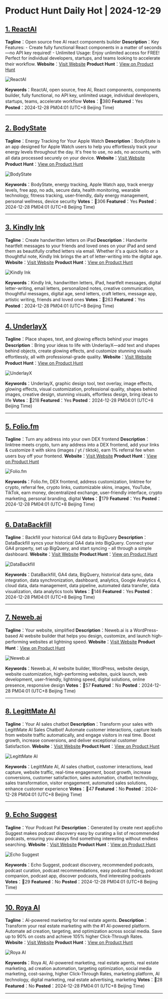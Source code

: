 # Product Hunt Daily Hot | 2024-12-29

## [1. ReactAI](https://www.producthunt.com/posts/reactai?utm_campaign=producthunt-api&utm_medium=api-v2&utm_source=Application%3A+phtrends+%28ID%3A+147529%29)
**Tagline**：Open source free AI react components builder
**Description**：Key Features: - Create fully functional React components in a matter of seconds—no API key required! - Unlimited Usage: Enjoy unlimited access for FREE! Perfect for individual developers, startups, and teams looking to accelerate their workflow.
**Website**：[Visit Website](https://www.producthunt.com/r/3XEQO3NAPACSF2?utm_campaign=producthunt-api&utm_medium=api-v2&utm_source=Application%3A+phtrends+%28ID%3A+147529%29)
**Product Hunt**：[View on Product Hunt](https://www.producthunt.com/posts/reactai?utm_campaign=producthunt-api&utm_medium=api-v2&utm_source=Application%3A+phtrends+%28ID%3A+147529%29)

![ReactAI](https://ph-files.imgix.net/b355a109-8cbe-4351-8c0d-ee4aa1772d1e.png?auto=format&fit=crop&frame=1&h=512&w=1024)

**Keywords**：ReactAI, open source, free AI, React components, components builder, fully functional, no API key, unlimited usage, individual developers, startups, teams, accelerate workflow
**Votes**：🔺380
**Featured**：Yes
**Posted**：2024-12-28 PM04:01 (UTC+8 Beijing Time)

---

## [2. BodyState](https://www.producthunt.com/posts/bodystate?utm_campaign=producthunt-api&utm_medium=api-v2&utm_source=Application%3A+phtrends+%28ID%3A+147529%29)
**Tagline**：Energy Tracking for Your Apple Watch
**Description**：BodyState is an app designed for Apple Watch users to help you effortlessly track your energy levels throughout the day. It's free to use, no ads, no accounts, with all data processed securely on your device.
**Website**：[Visit Website](https://www.producthunt.com/r/PE6WS6ZNHLSZCI?utm_campaign=producthunt-api&utm_medium=api-v2&utm_source=Application%3A+phtrends+%28ID%3A+147529%29)
**Product Hunt**：[View on Product Hunt](https://www.producthunt.com/posts/bodystate?utm_campaign=producthunt-api&utm_medium=api-v2&utm_source=Application%3A+phtrends+%28ID%3A+147529%29)

![BodyState](https://ph-files.imgix.net/fb5ad841-557f-41b7-9552-4182e04fc0d7.png?auto=format&fit=crop&frame=1&h=512&w=1024)

**Keywords**：BodyState, energy tracking, Apple Watch app, track energy levels, free app, no ads, secure data, health monitoring, wearable technology, fitness tracking, user-friendly, daily energy management, personal wellness, device security
**Votes**：🔺306
**Featured**：Yes
**Posted**：2024-12-28 PM04:01 (UTC+8 Beijing Time)

---

## [3. Kindly Ink](https://www.producthunt.com/posts/kindly-ink?utm_campaign=producthunt-api&utm_medium=api-v2&utm_source=Application%3A+phtrends+%28ID%3A+147529%29)
**Tagline**：Create handwritten letters on iPad 
**Description**：Handwrite heartfelt messages to your friends and loved ones on your iPad and send them as beautifully crafted letters via email. Whether it's a quick hello or a thoughtful note, Kindly Ink brings the art of letter-writing into the digital age.
**Website**：[Visit Website](https://www.producthunt.com/r/MDWVKZNVGF5VWV?utm_campaign=producthunt-api&utm_medium=api-v2&utm_source=Application%3A+phtrends+%28ID%3A+147529%29)
**Product Hunt**：[View on Product Hunt](https://www.producthunt.com/posts/kindly-ink?utm_campaign=producthunt-api&utm_medium=api-v2&utm_source=Application%3A+phtrends+%28ID%3A+147529%29)

![Kindly Ink](https://ph-files.imgix.net/2c4d40ab-53d5-48b7-b435-fa6b4ec5c8cf.jpeg?auto=format&fit=crop&frame=1&h=512&w=1024)

**Keywords**：Kindly Ink, handwritten letters, iPad, heartfelt messages, digital letter-writing, email letters, personalized notes, creative communication, thoughtful messages, digital age, send letters, craft letters, message app, artistic writing, friends and loved ones
**Votes**：🔺263
**Featured**：Yes
**Posted**：2024-12-28 PM04:01 (UTC+8 Beijing Time)

---

## [4. UnderlayX](https://www.producthunt.com/posts/underlayx?utm_campaign=producthunt-api&utm_medium=api-v2&utm_source=Application%3A+phtrends+%28ID%3A+147529%29)
**Tagline**：Place shapes, text, and glowing effects behind your images
**Description**：Bring your ideas to life with UnderlayX—add text and shapes behind objects, create glowing effects, and customize stunning visuals effortlessly, all with professional-grade quality.
**Website**：[Visit Website](https://www.producthunt.com/r/PSIYQLYFRUE3RR?utm_campaign=producthunt-api&utm_medium=api-v2&utm_source=Application%3A+phtrends+%28ID%3A+147529%29)
**Product Hunt**：[View on Product Hunt](https://www.producthunt.com/posts/underlayx?utm_campaign=producthunt-api&utm_medium=api-v2&utm_source=Application%3A+phtrends+%28ID%3A+147529%29)

![UnderlayX](https://ph-files.imgix.net/4f1ba3c0-d532-4b49-85da-78018ae9af36.png?auto=format&fit=crop&frame=1&h=512&w=1024)

**Keywords**：UnderlayX, graphic design tool, text overlay, image effects, glowing effects, visual customization, professional quality, shapes behind images, creative design, stunning visuals, effortless design, bring ideas to life
**Votes**：🔺218
**Featured**：Yes
**Posted**：2024-12-28 PM04:01 (UTC+8 Beijing Time)

---

## [5. Folio.fm](https://www.producthunt.com/posts/folio-fm?utm_campaign=producthunt-api&utm_medium=api-v2&utm_source=Application%3A+phtrends+%28ID%3A+147529%29)
**Tagline**：Turn any address into your own DEX frontend
**Description**：linktree meets crypto, turn any address into a DEX frontend, add your links & customize it with skins (images / yt / tiktok), earn 1% referral fee when users buy off your frontend.
**Website**：[Visit Website](https://www.producthunt.com/r/JRZBKX54FN4BLK?utm_campaign=producthunt-api&utm_medium=api-v2&utm_source=Application%3A+phtrends+%28ID%3A+147529%29)
**Product Hunt**：[View on Product Hunt](https://www.producthunt.com/posts/folio-fm?utm_campaign=producthunt-api&utm_medium=api-v2&utm_source=Application%3A+phtrends+%28ID%3A+147529%29)

![Folio.fm](https://ph-files.imgix.net/67d12832-d6da-4981-8a23-c7b235912e4d.jpeg?auto=format&fit=crop&frame=1&h=512&w=1024)

**Keywords**：Folio.fm, DEX frontend, address customization, linktree for crypto, referral fee, crypto links, customizable skins, images, YouTube, TikTok, earn money, decentralized exchange, user-friendly interface, crypto marketing, personal branding, digital
**Votes**：🔺179
**Featured**：Yes
**Posted**：2024-12-28 PM04:01 (UTC+8 Beijing Time)

---

## [6. DataBackfill](https://www.producthunt.com/posts/databackfill?utm_campaign=producthunt-api&utm_medium=api-v2&utm_source=Application%3A+phtrends+%28ID%3A+147529%29)
**Tagline**：Backfill your historical GA4 data to BigQuery
**Description**：DataBackfill syncs your historical GA4 data into BigQuery. Connect your GA4 property, set up BigQuery, and start syncing - all through a simple dashboard.
**Website**：[Visit Website](https://www.producthunt.com/r/KIX6O3ID4NCTZZ?utm_campaign=producthunt-api&utm_medium=api-v2&utm_source=Application%3A+phtrends+%28ID%3A+147529%29)
**Product Hunt**：[View on Product Hunt](https://www.producthunt.com/posts/databackfill?utm_campaign=producthunt-api&utm_medium=api-v2&utm_source=Application%3A+phtrends+%28ID%3A+147529%29)

![DataBackfill](https://ph-files.imgix.net/701e9660-25e6-43cf-a3bc-73f7538f2d3a.png?auto=format&fit=crop&frame=1&h=512&w=1024)

**Keywords**：DataBackfill, GA4 data, BigQuery, historical data sync, data integration, data synchronization, dashboard, analytics, Google Analytics 4, cloud data, data management, data pipeline, automated data transfer, data visualization, data analytics tools
**Votes**：🔺146
**Featured**：Yes
**Posted**：2024-12-28 PM04:01 (UTC+8 Beijing Time)

---

## [7. Neweb.ai](https://www.producthunt.com/posts/neweb-ai?utm_campaign=producthunt-api&utm_medium=api-v2&utm_source=Application%3A+phtrends+%28ID%3A+147529%29)
**Tagline**：Your website, simplified
**Description**：Neweb.ai is a WordPress-based AI website builder that helps you design, customize, and launch high-performing websites at lightning speed.
**Website**：[Visit Website](https://www.producthunt.com/r/BY522TP443CET5?utm_campaign=producthunt-api&utm_medium=api-v2&utm_source=Application%3A+phtrends+%28ID%3A+147529%29)
**Product Hunt**：[View on Product Hunt](https://www.producthunt.com/posts/neweb-ai?utm_campaign=producthunt-api&utm_medium=api-v2&utm_source=Application%3A+phtrends+%28ID%3A+147529%29)

![Neweb.ai](https://ph-files.imgix.net/84aa58de-cb2e-44e9-b9a0-5638e367b38c.jpeg?auto=format&fit=crop&frame=1&h=512&w=1024)

**Keywords**：Neweb.ai, AI website builder, WordPress, website design, website customization, high-performing websites, quick launch, web development, user-friendly, lightning speed, digital solutions, online presence, responsive design
**Votes**：🔺57
**Featured**：No
**Posted**：2024-12-28 PM04:01 (UTC+8 Beijing Time)

---

## [8. LegittMate AI](https://www.producthunt.com/posts/legittmate-ai-1?utm_campaign=producthunt-api&utm_medium=api-v2&utm_source=Application%3A+phtrends+%28ID%3A+147529%29)
**Tagline**：Your AI sales chatbot
**Description**：Transform your sales with LegittMate AI Sales Chatbot! Automate customer interactions, capture leads from website traffic automatically, and engage visitors in real time. Boost growth, increase conversions, and deliver exceptional customer Satisfaction.
**Website**：[Visit Website](https://www.producthunt.com/r/VPHSBRGE2JLNAV?utm_campaign=producthunt-api&utm_medium=api-v2&utm_source=Application%3A+phtrends+%28ID%3A+147529%29)
**Product Hunt**：[View on Product Hunt](https://www.producthunt.com/posts/legittmate-ai-1?utm_campaign=producthunt-api&utm_medium=api-v2&utm_source=Application%3A+phtrends+%28ID%3A+147529%29)

![LegittMate AI](https://ph-files.imgix.net/9f6e8749-f45e-45c5-b3e5-1abd0b72fd2f.png?auto=format&fit=crop&frame=1&h=512&w=1024)

**Keywords**：LegittMate AI, AI sales chatbot, customer interactions, lead capture, website traffic, real-time engagement, boost growth, increase conversions, customer satisfaction, sales automation, chatbot technology, sales transformation, visitor engagement, automated sales solutions, enhance customer experience
**Votes**：🔺47
**Featured**：No
**Posted**：2024-12-28 PM04:01 (UTC+8 Beijing Time)

---

## [9. Echo Suggest](https://www.producthunt.com/posts/echo-suggest?utm_campaign=producthunt-api&utm_medium=api-v2&utm_source=Application%3A+phtrends+%28ID%3A+147529%29)
**Tagline**：Your Podcast Pal 
**Description**：Generated by create next appEcho Suggest makes podcast discovery easy by curating a list of recommended podcasts, ensuring you always find something interesting without endless searching.
**Website**：[Visit Website](https://www.producthunt.com/r/CSTYJ5U4X4AVNV?utm_campaign=producthunt-api&utm_medium=api-v2&utm_source=Application%3A+phtrends+%28ID%3A+147529%29)
**Product Hunt**：[View on Product Hunt](https://www.producthunt.com/posts/echo-suggest?utm_campaign=producthunt-api&utm_medium=api-v2&utm_source=Application%3A+phtrends+%28ID%3A+147529%29)

![Echo Suggest](https://ph-files.imgix.net/011db7e4-ca98-4194-8972-d9a971a550e7.png?auto=format&fit=crop&frame=1&h=512&w=1024)

**Keywords**：Echo Suggest, podcast discovery, recommended podcasts, podcast curation, podcast recommendations, easy podcast finding, podcast companion, podcast app, discover podcasts, find interesting podcasts
**Votes**：🔺29
**Featured**：No
**Posted**：2024-12-28 PM04:01 (UTC+8 Beijing Time)

---

## [10. Roya AI ](https://www.producthunt.com/posts/roya-ai?utm_campaign=producthunt-api&utm_medium=api-v2&utm_source=Application%3A+phtrends+%28ID%3A+147529%29)
**Tagline**：AI-powered marketing for real estate agents.
**Description**：Transform your real estate marketing with the #1 AI-powered platform. Automate ad creation, targeting, and optimization across social media. Save up to 90% on costs and achieve 105% higher Click-Through Rates.
**Website**：[Visit Website](https://www.producthunt.com/r/EZLLDHLALSPUYG?utm_campaign=producthunt-api&utm_medium=api-v2&utm_source=Application%3A+phtrends+%28ID%3A+147529%29)
**Product Hunt**：[View on Product Hunt](https://www.producthunt.com/posts/roya-ai?utm_campaign=producthunt-api&utm_medium=api-v2&utm_source=Application%3A+phtrends+%28ID%3A+147529%29)

![Roya AI ](https://ph-files.imgix.net/2030d431-1048-48fb-ba79-8fa7c329a2c2.png?auto=format&fit=crop&frame=1&h=512&w=1024)

**Keywords**：Roya AI, AI-powered marketing, real estate agents, real estate marketing, ad creation automation, targeting optimization, social media marketing, cost-saving, higher Click-Through Rates, marketing platform, AI technology, digital marketing, real estate advertising, marketing
**Votes**：🔺28
**Featured**：No
**Posted**：2024-12-28 PM04:01 (UTC+8 Beijing Time)

---

